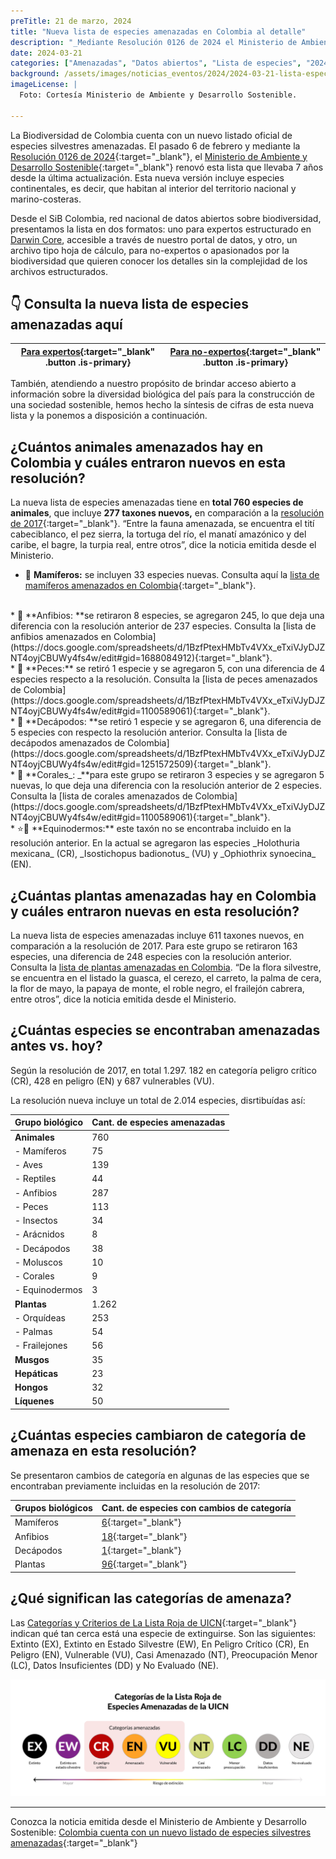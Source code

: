 ```yaml
---
preTitle: 21 de marzo, 2024
title: "Nueva lista de especies amenazadas en Colombia al detalle"
description: "_Mediante Resolución 0126 de 2024 el Ministerio de Ambiente y Desarrollo Sostenible renovó la lista de especies silvestres amenazadas para la biodiversidad de Colombia, que llevaba 7 años desde la última actualización._"
date: 2024-03-21
categories: ["Amenazadas", "Datos abiertos", "Lista de especies", "2024"]
background: /assets/images/noticias_eventos/2024/2024-03-21-lista-especies-amenazadas-colombia.jpg
imageLicense: |
  Foto: Cortesía Ministerio de Ambiente y Desarrollo Sostenible.

---
```



La Biodiversidad de Colombia cuenta con un nuevo listado oficial de especies silvestres amenazadas. El pasado 6 de febrero y mediante la [Resolución 0126 de 2024](https://www.minambiente.gov.co/wp-content/uploads/2024/02/Resolucion-0126-de-2024.pdf){:target="_blank"}, el [Ministerio de Ambiente y Desarrollo Sostenible](https://www.minambiente.gov.co/){:target="_blank"} renovó esta lista que llevaba 7 años desde la última actualización. Esta nueva versión incluye especies continentales, es decir, que habitan al interior del territorio nacional y marino-costeras. 

Desde el SiB Colombia, red nacional de datos abiertos sobre biodiversidad, presentamos la lista en dos formatos: uno para expertos estructurado en [Darwin Core](https://biodiversidad.co/elementos-darwin-core), accesible a través de nuestro portal de datos, y otro, un archivo tipo hoja de cálculo, para no-expertos o apasionados por la biodiversidad que quieren conocer los detalles sin la complejidad de los archivos estructurados.


## 👇 Consulta la nueva lista de especies amenazadas aquí 


| [Para expertos](https://ipt.biodiversidad.co/sib/resource?r=especies-amenazadas-mads-2024#anchor-description){:target="_blank" .button .is-primary} | [Para no-expertos](https://docs.google.com/spreadsheets/d/1D6P01RAMTaY_yyCYGK992TflNKcAYkdK/edit#gid=448828807){:target="_blank" .button .is-primary} |
| --- | --- |

También, atendiendo a nuestro propósito de brindar acceso abierto a información sobre la diversidad biológica del país para la construcción de una sociedad sostenible, hemos hecho la síntesis de cifras de esta nueva lista y la ponemos a disposición a continuación.


## ¿Cuántos animales amenazados hay en Colombia y cuáles entraron nuevos en esta resolución?

La nueva lista de especies amenazadas tiene en **total 760 especies de animales**, que incluye **277 taxones nuevos,** en comparación a la [resolución de 2017](https://www.minambiente.gov.co/wp-content/uploads/2021/10/resolucion-1912-de-2017.pdf){:target="_blank"}. “Entre la fauna amenazada, se encuentra el tití cabeciblanco, el pez sierra, la tortuga del río, el manatí amazónico y del caribe, el bagre, la turpia real, entre otros”, dice la noticia emitida desde el Ministerio.



* 🐆 **Mamíferos:** se incluyen  33 especies nuevas. Consulta aquí la [lista de mamíferos amenazados en Colombia](https://docs.google.com/spreadsheets/d/1BzfPtexHMbTv4VXx_eTxiVJyDJZNT4oyjCBUWy4fs4w/edit#gid=0){:target="_blank"}.
<br>
* 🐸 **Anfibios: **se retiraron 8 especies, se agregaron 245, lo que deja una diferencia con la resolución anterior de 237 especies. Consulta la [lista de anfibios amenazados en Colombia](https://docs.google.com/spreadsheets/d/1BzfPtexHMbTv4VXx_eTxiVJyDJZNT4oyjCBUWy4fs4w/edit#gid=1688084912){:target="_blank"}.
<br>
* 🐠 **Peces:** se retiró 1 especie y se agregaron 5, con una diferencia de 4 especies respecto a la resolución. Consulta la [lista de peces amenazados de Colombia](https://docs.google.com/spreadsheets/d/1BzfPtexHMbTv4VXx_eTxiVJyDJZNT4oyjCBUWy4fs4w/edit#gid=1100589061){:target="_blank"}.
<br>
* 🦀 **Decápodos: **se retiró 1 especie y se agregaron 6, una diferencia de 5 especies con respecto la resolución anterior. Consulta la [lista de decápodos amenazados de Colombia](https://docs.google.com/spreadsheets/d/1BzfPtexHMbTv4VXx_eTxiVJyDJZNT4oyjCBUWy4fs4w/edit#gid=1251572509){:target="_blank"}.
<br>
* 🪸 **Corales_: _**para este grupo se retiraron 3 especies y se agregaron 5 nuevas, lo que deja una diferencia con la resolución anterior de 2 especies. Consulta la [lista de corales amenazados de Colombia](https://docs.google.com/spreadsheets/d/1BzfPtexHMbTv4VXx_eTxiVJyDJZNT4oyjCBUWy4fs4w/edit#gid=1100589061){:target="_blank"}.
<br>
* ⭐🌊 **Equinodermos:** este taxón no se encontraba incluido en la resolución anterior. En la actual se agregaron las especies _Holothuria mexicana_ (CR), _Isostichopus badionotus_ (VU) y _Ophiothrix synoecina_ (EN).


## ¿Cuántas plantas amenazadas hay en Colombia y cuáles entraron nuevas en esta resolución? 

La nueva lista de especies amenazadas incluye 611 taxones nuevos, en comparación a la resolución de 2017. Para este grupo se retiraron 163 especies, una diferencia de 248 especies con la resolución anterior. Consulta la [lista de plantas amenazadas en Colombia](https://docs.google.com/spreadsheets/d/1BzfPtexHMbTv4VXx_eTxiVJyDJZNT4oyjCBUWy4fs4w/edit#gid=484537127). “De la flora silvestre, se encuentra en el listado la guasca, el cerezo, el carreto, la palma de cera, la flor de mayo, la papaya de monte, el roble negro, el frailejón cabrera, entre otros”, dice la noticia emitida desde el Ministerio.


## ¿Cuántas especies se encontraban amenazadas antes vs. hoy?

Según la resolución de 2017, en total 1.297. 182 en categoría peligro crítico (CR), 428 en peligro (EN) y 687 vulnerables (VU).

La resolución nueva incluye un total de 2.014 especies, disrtibuídas así:


| **Grupo biológico** | **Cant. de especies amenazadas** |
| --- | --- |
| **Animales** | 760 |
| - Mamíferos | 75 |
| - Aves | 139 |
| - Reptiles | 44 |
| - Anfibios | 287 |
| - Peces | 113 |
| - Insectos | 34 |
| - Arácnidos | 8 |
| - Decápodos | 38 |
| - Moluscos | 10 |
| - Corales | 9 |
| - Equinodermos | 3 |
| **Plantas** | 1.262 |
| - Orquídeas | 253 |
| - Palmas | 54 |
| - Frailejones | 56 |
| **Musgos** | 35 |
| **Hepáticas** | 23 |
| **Hongos** | 32 |
| **Líquenes** | 50 |


## ¿Cuántas especies cambiaron de categoría de amenaza en esta resolución?

Se presentaron cambios de categoría en algunas de las especies que se encontraban previamente incluidas en la resolución de 2017:


| Grupos biológicos | Cant. de especies con cambios de categoría |
| --- | --- |
| Mamíferos | [6](https://docs.google.com/spreadsheets/d/1BzfPtexHMbTv4VXx_eTxiVJyDJZNT4oyjCBUWy4fs4w/edit#gid=1730209782){:target="_blank"} |
| Anfibios | [18](https://docs.google.com/spreadsheets/d/1BzfPtexHMbTv4VXx_eTxiVJyDJZNT4oyjCBUWy4fs4w/edit#gid=362216660){:target="_blank"} |
| Decápodos | [1](https://docs.google.com/spreadsheets/d/1BzfPtexHMbTv4VXx_eTxiVJyDJZNT4oyjCBUWy4fs4w/edit#gid=1092705264){:target="_blank"} |
| Plantas | [96](https://docs.google.com/spreadsheets/d/1BzfPtexHMbTv4VXx_eTxiVJyDJZNT4oyjCBUWy4fs4w/edit#gid=1620272825){:target="_blank"} |

## ¿Qué significan las categorías de amenaza?

Las [Categorías y Criterios de La Lista Roja de UICN](https://www.iucnredlist.org/es#:~:text=Divide%20especies%20en%20nueve%20categor%C3%ADas,en%20Estado%20Silvestre%20y%20Extinto.){:target="_blank"} indican qué tan cerca está una especie de extinguirse. Son las siguientes: Extinto (EX), Extinto en Estado Silvestre (EW), En Peligro Crítico (CR), En Peligro (EN), Vulnerable (VU), Casi Amenazado (NT), Preocupación Menor (LC), Datos Insuficientes (DD) y No Evaluado (NE).

![Categorías de La Lista Roja de Especies Amenazadas de la UICN](/assets/images/noticias_eventos/2024/2024-03-21-categorias-uicn.png)


---

Conozca la noticia emitida desde el Ministerio de Ambiente y Desarrollo Sostenible: [Colombia cuenta con un nuevo listado de especies silvestres amenazadas](https://www.minambiente.gov.co/colombia-cuenta-con-un-nuevo-listado-de-especies-silvestres-amenazadas/){:target="_blank"}


